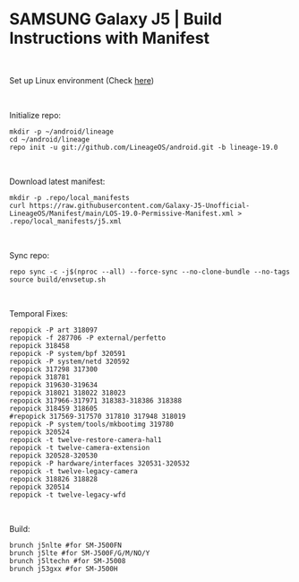 # SAMSUNG Galaxy J5 | Build Instructions with Manifest
<br/>

Set up Linux environment (Check <a href="https://github.com/Galaxy-J5-Unofficial-LineageOS/Manifest/blob/main/LOS-Build-Environment.md">here</a>)

<br/>

Initialize repo:
```
mkdir -p ~/android/lineage
cd ~/android/lineage
repo init -u git://github.com/LineageOS/android.git -b lineage-19.0
```
<br/>


Download latest manifest:
```
mkdir -p .repo/local_manifests
curl https://raw.githubusercontent.com/Galaxy-J5-Unofficial-LineageOS/Manifest/main/LOS-19.0-Permissive-Manifest.xml > .repo/local_manifests/j5.xml
```
<br/>

Sync repo:
```
repo sync -c -j$(nproc --all) --force-sync --no-clone-bundle --no-tags
source build/envsetup.sh
```
<br/>

Temporal Fixes:
```
repopick -P art 318097
repopick -f 287706 -P external/perfetto
repopick 318458
repopick -P system/bpf 320591
repopick -P system/netd 320592
repopick 317298 317300
repopick 318781
repopick 319630-319634
repopick 318021 318022 318023
repopick 317966-317971 318383-318386 318388
repopick 318459 318605
#repopick 317569-317570 317810 317948 318019
repopick -P system/tools/mkbootimg 319780
repopick 320524
repopick -t twelve-restore-camera-hal1
repopick -t twelve-camera-extension
repopick 320528-320530                              
repopick -P hardware/interfaces 320531-320532
repopick -t twelve-legacy-camera
repopick 318826 318828
repopick 320514
repopick -t twelve-legacy-wfd
```
<br/>

Build:
```
brunch j5nlte #for SM-J500FN
brunch j5lte #for SM-J500F/G/M/NO/Y
brunch j5ltechn #for SM-J5008
brunch j53gxx #for SM-J500H
```

<br/>
